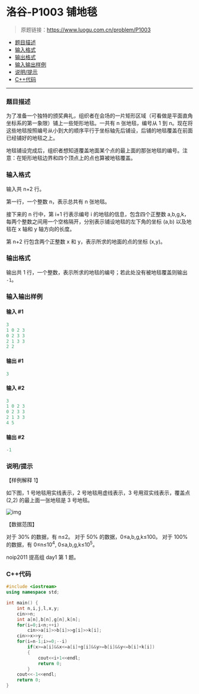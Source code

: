 # 洛谷-P1003 铺地毯

> 原题链接：https://www.luogu.com.cn/problem/P1003

- [题目描述](#题目描述)
- [输入格式](#输入格式)
- [输出格式](#输出格式)
- [输入输出样例](#输入输出样例)
- [说明/提示](#说明/提示)
- [C++代码](#C++代码)

---

### <a name="题目描述">题目描述</a>

为了准备一个独特的颁奖典礼，组织者在会场的一片矩形区域（可看做是平面直角坐标系的第一象限）铺上一些矩形地毯。一共有 n 张地毯，编号从 1 到 n。现在将这些地毯按照编号从小到大的顺序平行于坐标轴先后铺设，后铺的地毯覆盖在前面已经铺好的地毯之上。

地毯铺设完成后，组织者想知道覆盖地面某个点的最上面的那张地毯的编号。注意：在矩形地毯边界和四个顶点上的点也算被地毯覆盖。

### <a name="输入格式">输入格式</a>

输入共 n+2 行。

第一行，一个整数 n，表示总共有 n 张地毯。

接下来的 n 行中，第 i+1 行表示编号 i 的地毯的信息，包含四个正整数 a,b,g,k，每两个整数之间用一个空格隔开，分别表示铺设地毯的左下角的坐标 (a,b) 以及地毯在 x 轴和 y 轴方向的长度。

第 n+2 行包含两个正整数 x 和 y，表示所求的地面的点的坐标 (x,y)。

### <a name="输出格式">输出格式</a>

输出共 1 行，一个整数，表示所求的地毯的编号；若此处没有被地毯覆盖则输出 `-1`。

### <a name="输入输出样例">输入输出样例</a>

#### 输入 #1

```c++
3
1 0 2 3
0 2 3 3
2 1 3 3
2 2
```

#### 输出 #1

```c++
3
```

#### 输入 #2

```c++
3
1 0 2 3
0 2 3 3
2 1 3 3
4 5
```

#### 输出 #2

```c++
-1
```

### <a name="说明/提示">说明/提示</a>

【样例解释 1】

如下图，1 号地毯用实线表示，2 号地毯用虚线表示，3 号用双实线表示，覆盖点 (2,2) 的最上面一张地毯是 3 号地毯。

![img](https://cdn.luogu.com.cn/upload/pic/100.png)

【数据范围】

对于 30% 的数据，有 n≤2。
 对于 50% 的数据，0≤a,b,g,k≤100。
 对于 100% 的数据，有 0≤n≤$10^4$, 0≤a,b,g,k≤$10^5$。

noip2011 提高组 day1 第 1 题。

### <a name="C++代码">C++代码</a>

```c++
#include <iostream>
using namespace std;

int main() {
    int n,i,j,l,x,y;
    cin>>n;
    int a[n],b[n],g[n],k[n];
    for(i=0;i<n;++i)
        cin>>a[i]>>b[i]>>g[i]>>k[i];
    cin>>x>>y;
    for(i=n-1;i>=0;--i)
        if(x>=a[i]&&x<=a[i]+g[i]&&y>=b[i]&&y<=b[i]+k[i])
        {
            cout<<i+1<<endl;
            return 0;
        }
    cout<<-1<<endl;
    return 0;
}
```